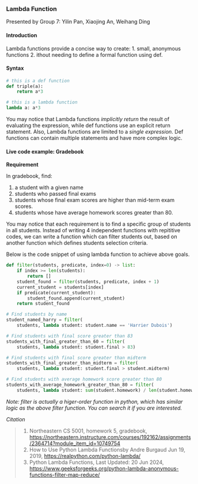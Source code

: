 ### Lambda Function
Presented by Group 7: Yilin Pan, Xiaojing An, Weihang Ding
#### Introduction
Lambda functions provide a concise way to create: 1. small,  anonymous  functions 2. ithout needing to define a formal function using def.

#### Syntax
```python
# this is a def function
def triple(a):
    return a*3

# this is a lambda function
lambda a: a*3
```
You may notice that Lambda functions *implicitly return* the result of evaluating the expression, while def functions use an explicit return statement. Also, Lambda functions are limited to a *single expression*. 
Def functions can contain multiple statements and have more complex logic.

#### Live code example: Gradebook
**Requirement**

In gradebook, find:
1. a student with a given name
2. students who passed final exams
3. students whose final exam scores are higher than mid-term exam scores.
4. students whose have average homework scores greater than 80.

You may notice that each requirement is to find a specific group of students in all students. Instead of writing 4 independent functions with repititive codes, we can write a function which can filter students out, based on another function which defines students selection criteria.

Below is the code snippet of using lambda function to achieve above goals.

```python
def filter(students, predicate, index=0) -> list:
    if index >= len(students):
        return []
    student_found = filter(students, predicate, index + 1)
    current_student = students[index]
    if predicate(current_student):
        student_found.append(current_student)
    return student_found

# Find students by name
student_named_harry = filter(
    students, lambda student: student.name == 'Harrier Dubois')

# Find students with final score greater than 83
students_with_final_greater_than_60 = filter(
    students, lambda student: student.final > 83)

# Find students with final score greater than midterm
students_with_final_greater_than_midterm = filter(
    students, lambda student: student.final > student.midterm)

# Find students with average homework score greater than 80
students_with_average_homework_greater_than_80 = filter(
    students, lambda student: sum(student.homework) / len(student.homework) > 80)
```
*Note: filter is actually a higer-order function in python, which has similar logic as the above filter function. You can search it if you are interested.*

*Citation*
> 1. Northeastern CS 5001, homework 5, gradebook,  https://northeastern.instructure.com/courses/192162/assignments/2364714?module_item_id=10749754 
> 2. How to Use Python Lambda Functionsby Andre Burgaud  Jun 19, 2019, https://realpython.com/python-lambda/
> 3. Python Lambda Functions, Last Updated: 20 Jun 2024, https://www.geeksforgeeks.org/python-lambda-anonymous-functions-filter-map-reduce/